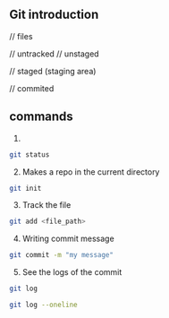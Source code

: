 ## Git introduction

// files

// untracked
// unstaged

// staged (staging area)

// commited

## commands

1.

```bash
git status
```

2. Makes a repo in the current directory

```bash
git init
```

3. Track the file

```bash
git add <file_path>
```

4. Writing commit message

```bash
git commit -m "my message"
```

5. See the logs of the commit

```bash
git log
```

```bash
git log --oneline
```
